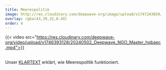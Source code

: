 ```yaml
---
title: Meerespolitik
image: http://res.cloudinary.com/deepwave-org/image/upload/v1747243659/deepwave.org/Meerespolitik_good_icon_RGB.jpg
overlay: rgba(43,39,32,0.49)
order: 4
---
```


{{< video src="https://res.cloudinary.com/deepwave-org/video/upload/v1746393128/20240502_Deepwave_NGO_Master_hqbaec.mp4">}}


\
Unser [KLARTEXT](https://klartext.deepwave.org/) erklärt, wie Meerespolitik funktioniert.